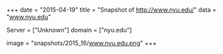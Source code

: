 
+++
date = "2015-04-19"
title = "Snapshot of http://www.nyu.edu/"
data = "www.nyu.edu"

Server = ["Unknown"]
domain = ["nyu.edu"]

  image = "snapshots/2015_16/www.nyu.edu.png"
+++
#
